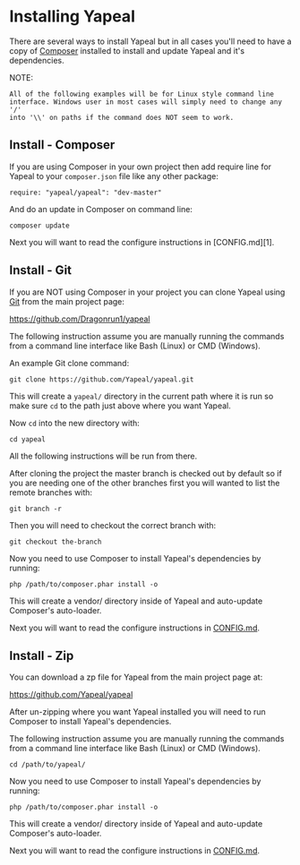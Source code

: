 Installing Yapeal
=================

There are several ways to install Yapeal but in all cases you'll need to have a
copy of [Composer](https://getcomposer.org/) installed to install and update
Yapeal and it's dependencies.

NOTE:

    All of the following examples will be for Linux style command line
    interface. Windows user in most cases will simply need to change any '/'
    into '\\' on paths if the command does NOT seem to work.

## Install - Composer

If you are using Composer in your own project then add require line for Yapeal
to your `composer.json` file like any other package:

```
require: "yapeal/yapeal": "dev-master"
```

And do an update in Composer on command line:

```
composer update
```

Next you will want to read the configure instructions in [CONFIG.md][1].

## Install - Git

If you are NOT using Composer in your project you can clone Yapeal using
[Git](http://git-scm.com/) from the main project page:

https://github.com/Dragonrun1/yapeal

The following instruction assume you are manually running the commands from a
command line interface like Bash (Linux) or CMD (Windows).

An example Git clone command:

```
git clone https://github.com/Yapeal/yapeal.git
```

This will create a `yapeal/` directory in the current path where it is run so
make sure `cd` to the path just above where you want Yapeal.

Now `cd` into the new directory with:

```
cd yapeal
```

All the following instructions will be run from there.

After cloning the project the master branch is checked out by default so if you
are needing one of the other branches first you will wanted to list the remote
branches with:

```
git branch -r
```

Then you will need to checkout the correct branch with:

```
git checkout the-branch
```

Now you need to use Composer to install Yapeal's dependencies by running:

```
php /path/to/composer.phar install -o
```

This will create a vendor/ directory inside of Yapeal and auto-update Composer's
auto-loader.

Next you will want to read the configure instructions in [CONFIG.md](CONFIG.md).

## Install - Zip

You can download a zp file for Yapeal from the main project page at:

https://github.com/Yapeal/yapeal

After un-zipping where you want Yapeal installed you will need to run Composer
to install Yapeal's dependencies.

The following instruction assume you are manually running the commands from a
command line interface like Bash (Linux) or CMD (Windows).

```
cd /path/to/yapeal/
```

Now you need to use Composer to install Yapeal's dependencies by running:

```
php /path/to/composer.phar install -o
```

This will create a vendor/ directory inside of Yapeal and auto-update Composer's
auto-loader.

Next you will want to read the configure instructions in [CONFIG.md](CONFIG.md).
